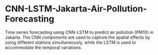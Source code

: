 # CNN-LSTM-Jakarta-Air-Pollution-Forecasting
Time series forecasting using CNN-LSTM to predict air pollution (PM10) in Jakarta. The CNN components are used to capture the spatial effects by using different stations simultaneously, while the LSTM is used to accommodate the temporal variations.
